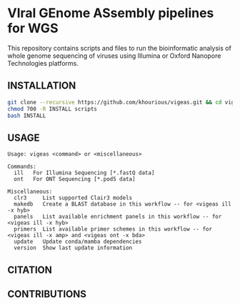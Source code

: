 # VIral GEnome ASsembly pipelines for WGS

This repository contains scripts and files to run the bioinformatic analysis of whole genome sequencing of viruses using Illumina or Oxford Nanopore Technologies platforms.

## INSTALLATION

```sh
git clone --recursive https://github.com/khourious/vigeas.git && cd vigeas
chmod 700 -R INSTALL scripts
bash INSTALL
```

## USAGE

```
Usage: vigeas <command> or <miscellaneous>

Commands:
  ill   For Illumina Sequencing [*.fastQ data]
  ont   For ONT Sequencing [*.pod5 data]

Miscellaneous:
  clr3     List supported Clair3 models
  makedb   Create a BLAST database in this workflow -- for <vigeas ill -x hyb>
  panels   List available enrichment panels in this workflow -- for <vigeas ill -x hyb>
  primers  List available primer schemes in this workflow -- for <vigeas ill -x amp> and <vigeas ont -x bda>
  update   Update conda/mamba dependencies
  version  Show last update information
```

## CITATION

## CONTRIBUTIONS

